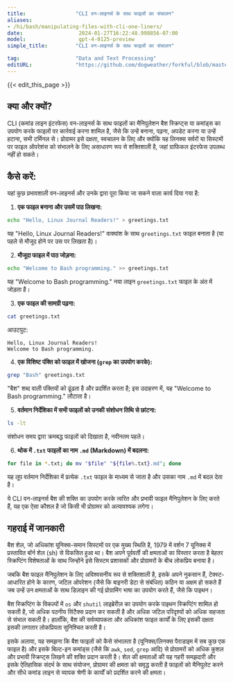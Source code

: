 ```yaml
---
title:                "CLI वन-लाइनर्स के साथ फाइलों का संचालन"
aliases:
- /hi/bash/manipulating-files-with-cli-one-liners/
date:                  2024-01-27T16:22:48.998856-07:00
model:                 gpt-4-0125-preview
simple_title:         "CLI वन-लाइनर्स के साथ फाइलों का संचालन"

tag:                  "Data and Text Processing"
editURL:              "https://github.com/dogweather/forkful/blob/master/content/hi/bash/manipulating-files-with-cli-one-liners.md"
---
```


{{< edit_this_page >}}

## क्या और क्यों?

CLI (कमांड लाइन इंटरफेस) वन-लाइनर्स के साथ फाइलों का मैनिपुलेशन बैश स्क्रिप्ट्स या कमांड्स का उपयोग करके फाइलों पर कार्रवाई करना शामिल है, जैसे कि उन्हें बनाना, पढ़ना, अपडेट करना या उन्हें हटाना, सभी टर्मिनल से। प्रोग्रामर इसे दक्षता, स्वचालन के लिए और क्योंकि यह लिनक्स सर्वरों या सिस्टमों पर फाइल ऑपरेशंस को संभालने के लिए असाधारण रूप से शक्तिशाली है, जहां ग्राफिकल इंटरफेस उपलब्ध नहीं हो सकते।

## कैसे करें:

यहां कुछ प्रभावशाली वन-लाइनर्स और उनके द्वारा पूरा किया जा सकने वाला कार्य दिया गया है:

1. **एक फाइल बनाना और उसमें पाठ लिखना:**
```Bash
echo "Hello, Linux Journal Readers!" > greetings.txt
```
यह "Hello, Linux Journal Readers!" वाक्यांश के साथ `greetings.txt` फाइल बनाता है (या पहले से मौजूद होने पर उस पर लिखता है)।

2. **मौजूदा फाइल में पाठ जोड़ना:**
```Bash
echo "Welcome to Bash programming." >> greetings.txt
```
यह "Welcome to Bash programming." नया लाइन `greetings.txt` फाइल के अंत में जोड़ता है।

3. **एक फाइल की सामग्री पढ़ना:**
```Bash
cat greetings.txt
```
आउटपुट:
```
Hello, Linux Journal Readers!
Welcome to Bash programming.
```

4. **एक विशिष्ट पंक्ति को फाइल में खोजना (`grep` का उपयोग करके):**
```Bash
grep "Bash" greetings.txt
```
"बैश" शब्द वाली पंक्तियों को ढूंढता है और प्रदर्शित करता है; इस उदाहरण में, यह "Welcome to Bash programming." लौटाता है।

5. **वर्तमान निर्देशिका में सभी फाइलों को उनकी संशोधन तिथि से छांटना:**
```Bash
ls -lt
```
संशोधन समय द्वारा क्रमबद्ध फाइलों को दिखाता है, नवीनतम पहले।

6. **थोक में `.txt` फाइलों का नाम `.md` (Markdown) में बदलना:**
```Bash
for file in *.txt; do mv "$file" "${file%.txt}.md"; done
```
यह लूप वर्तमान निर्देशिका में प्रत्येक `.txt` फाइल के माध्यम से जाता है और उसका नाम `.md` में बदल देता है।

ये CLI वन-लाइनर्स बैश की शक्ति का उपयोग करके त्वरित और प्रभावी फाइल मैनिपुलेशन के लिए करते हैं, यह एक ऐसा कौशल है जो किसी भी प्रोग्रामर को अत्यावश्यक लगेगा।

## गहराई में जानकारी

बैश शेल, जो अधिकांश यूनिक्स-समान सिस्टमों पर एक मुख्य स्थिति है, 1979 में वर्शन 7 यूनिक्स में प्रस्तावित बॉर्न शेल (sh) से विकसित हुआ था। बैश अपने पूर्ववर्ती की क्षमताओं का विस्तार करता है बेहतर स्क्रिप्टिंग विशेषताओं के साथ जिन्होंने इसे सिस्टम प्रशासकों और प्रोग्रामरों के बीच लोकप्रिय बनाया है।

जबकि बैश फाइल मैनिपुलेशन के लिए अविश्वसनीय रूप से शक्तिशाली है, इसके अपने नुकसान हैं, टेक्स्ट-आधारित होने के कारण, जटिल ऑपरेशन (जैसे कि बाइनरी डेटा से संबंधित) कठिन या अक्षम हो सकते हैं जब उन्हें उन क्षमताओं के साथ डिज़ाइन की गई प्रोग्रामिंग भाषा का उपयोग करते हैं, जैसे कि पाइथन।

बैश स्क्रिप्टिंग के विकल्पों में `os` और `shutil` लाइब्रेरीज़ का उपयोग करके पाइथन स्क्रिप्टिंग शामिल हो सकती है, जो अधिक पठनीय सिंटैक्स प्रदान कर सकती है और अधिक जटिल परिदृश्यों को अधिक सहजता से संभाल सकती है। हालाँकि, बैश की सर्वव्यापकता और अधिकांश फाइल कार्यों के लिए इसकी दक्षता इसकी लगातार लोकप्रियता सुनिश्चित करती है।

इसके अलावा, यह समझना कि बैश फाइलों को कैसे संभालता है (यूनिक्स/लिनक्स पैराडाइम में सब कुछ एक फाइल है) और इसके बिल्ट-इन कमांड्स (जैसे कि `awk`, `sed`, `grep` आदि) से प्रोग्रामरों को अधिक कुशल और प्रभावी स्क्रिप्ट्स लिखने की शक्ति प्रदान करती है। शेल की क्षमताओं की यह गहरी समझदारी और इसके ऐतिहासिक संदर्भ के साथ संयोजन, प्रोग्रामर की क्षमता को समृद्ध करती है फाइलों को मैनिपुलेट करने और सीधे कमांड लाइन से व्यापक श्रेणी के कार्यों को प्रदर्शित करने की क्षमता।
